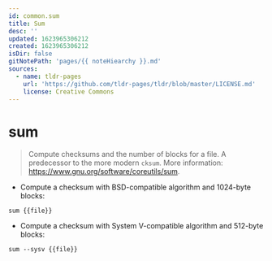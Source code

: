 ```yaml
---
id: common.sum
title: Sum
desc: ''
updated: 1623965306212
created: 1623965306212
isDir: false
gitNotePath: 'pages/{{ noteHiearchy }}.md'
sources:
  - name: tldr-pages
    url: 'https://github.com/tldr-pages/tldr/blob/master/LICENSE.md'
    license: Creative Commons
---
```

# sum

> Compute checksums and the number of blocks for a file.
> A predecessor to the more modern `cksum`.
> More information: <https://www.gnu.org/software/coreutils/sum>.

- Compute a checksum with BSD-compatible algorithm and 1024-byte blocks:

`sum {{file}}`

- Compute a checksum with System V-compatible algorithm and 512-byte blocks:

`sum --sysv {{file}}`

